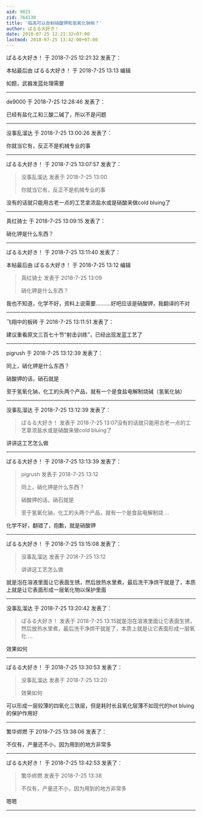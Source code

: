 ```yaml
---
aid: 9025
zid: 764130
title: '临高可以自制硝酸钾和氢氧化钠嘛？'
author: ぱるる大好き！
date: 2018-07-25 12:21:32+07:00
lastmod: 2018-07-25 13:42:00+07:00
---
```


ぱるる大好き！ 于 2018-7-25 12:21:32 发表了：

本帖最后由 ぱるる大好き！ 于 2018-7-25 13:13 编辑 

如题，武器发蓝处理需要

---------

de9000 于 2018-7-25 12:28:46 发表了：

已经有盐化工和三酸二碱了，所以不是问题

---------

没事乱溜达 于 2018-7-25 13:00:26 发表了：

你就当它有，反正不是机械专业的事

---------

ぱるる大好き！ 于 2018-7-25 13:07:57 发表了：

> 没事乱溜达 发表于 2018-7-25 13:00
> 
> 你就当它有，反正不是机械专业的事



没有的话就只能用古老一点的工艺拿浓盐水或是硝酸来做cold bluing了

---------

真红骑士 于 2018-7-25 13:09:15 发表了：

硝化钾是什么东西？

---------

ぱるる大好き！ 于 2018-7-25 13:11:40 发表了：

本帖最后由 ぱるる大好き！ 于 2018-7-25 13:12 编辑 


> 
> 真红骑士 发表于 2018-7-25 13:09
> 
> 硝化钾是什么东西？



我也不知道，化学不好，资料上说需要..........好吧应该是硝酸钾，我翻译的不对

---------

飞翔中的板砖 于 2018-7-25 13:11:51 发表了：

建议重看原文三百七十节“射击训练”，已经出现发蓝工艺了

---------

pigrush 于 2018-7-25 13:12:39 发表了：

同上，硝化钾是什么东西？

硝酸钾的话，硝石就是

至于氢氧化钠，化工的头两个产品，就有一个是食盐电解制烧碱（氢氧化钠）

---------

没事乱溜达 于 2018-7-25 13:12:39 发表了：

> ぱるる大好き！ 发表于 2018-7-25 13:07没有的话就只能用古老一点的工艺拿浓盐水或是硝酸来做cold bluing了



讲讲这工艺怎么做

---------

ぱるる大好き！ 于 2018-7-25 13:13:39 发表了：

> pigrush 发表于 2018-7-25 13:12
> 
> 同上，硝化钾是什么东西？
> 
> 硝酸钾的话，硝石就是
> 
> 至于氢氧化钠，化工的头两个产品，就有一个是食盐电解制烧 ...



化学不好，翻错了，抱歉，就是硝酸钾

---------

ぱるる大好き！ 于 2018-7-25 13:15:08 发表了：

> 没事乱溜达 发表于 2018-7-25 13:12
> 
> 讲讲这工艺怎么做



就是泡在溶液里面让它表面生锈，然后放热水里煮，最后洗干净烘干就是了，本质上就是让它表面形成一层氧化物以保护里面

---------

没事乱溜达 于 2018-7-25 13:20:42 发表了：

> ぱるる大好き！ 发表于 2018-7-25 13:15就是泡在溶液里面让它表面生锈，然后放热水里煮，最后洗干净烘干就是了，本质上就是让它表面形成一层氧化 ...



效果如何

---------

ぱるる大好き！ 于 2018-7-25 13:30:53 发表了：

> 没事乱溜达 发表于 2018-7-25 13:20
> 
> 效果如何



可以形成一层较薄的四氧化三铁层，但是耗时长且氧化层薄不如现代的hot bluing的保护作用好

---------

繁华烬燃 于 2018-7-25 13:38:06 发表了：

不仅有，产量还不小，因为用到的地方非常多

---------

ぱるる大好き！ 于 2018-7-25 13:42:53 发表了：

> 繁华烬燃 发表于 2018-7-25 13:38
> 
> 不仅有，产量还不小，因为用到的地方非常多



嗯嗯

---------

